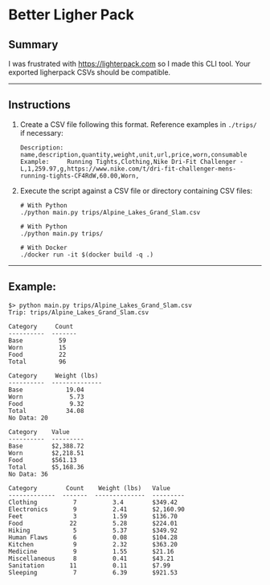 # Better Ligher Pack

## Summary

I was frustrated with https://lighterpack.com so I made this CLI tool. Your exported ligherpack CSVs should be compatible. 

<hr>

## Instructions

1. Create a CSV file following this format. Reference examples in `./trips/` if necessary:
   ```csv
   Description: 	name,description,quantity,weight,unit,url,price,worn,consumable
   Example: 	Running Tights,Clothing,Nike Dri-Fit Challenger - L,1,259.97,g,https://www.nike.com/t/dri-fit-challenger-mens-running-tights-CF4RdW,60.00,Worn,
   ```
   
2. Execute the script against a CSV file or directory containing CSV files:
   ```shell
   # With Python
   ./python main.py trips/Alpine_Lakes_Grand_Slam.csv
   
   # With Python
   ./python main.py trips/
   
   # With Docker
   ./docker run -it $(docker build -q .)
   ```

<hr>

## Example:

```shell
$> python main.py trips/Alpine_Lakes_Grand_Slam.csv
Trip: trips/Alpine_Lakes_Grand_Slam.csv

Category     Count
----------  -------
Base          59
Worn          15
Food          22
Total         96

Category     Weight (lbs)
----------  --------------
Base            19.04
Worn             5.73
Food             9.32
Total           34.08
No Data: 20

Category    Value
----------  ---------
Base        $2,388.72
Worn        $2,218.51
Food        $561.13
Total       $5,168.36
No Data: 36

Category        Count    Weight (lbs)   Value
-------------  -------  --------------  ---------
Clothing          7          3.4        $349.42
Electronics       9          2.41       $2,160.90
Feet              3          1.59       $136.70
Food             22          5.28       $224.01
Hiking            5          5.37       $349.92
Human Flaws       6          0.08       $104.28
Kitchen           9          2.32       $363.20
Medicine          9          1.55       $21.16
Miscellaneous     8          0.41       $43.21
Sanitation       11          0.11       $7.99
Sleeping          7          6.39       $921.53
```



